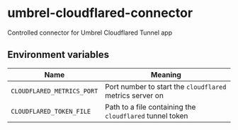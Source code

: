 # umbrel-cloudflared-connector
Controlled connector for Umbrel Cloudflared Tunnel app

## Environment variables
|Name|Meaning|
|-|-|
|`CLOUDFLARED_METRICS_PORT`|Port number to start the `cloudflared` metrics server on|
|`CLOUDFLARED_TOKEN_FILE`|Path to a file containing the `cloudflared` tunnel token|

